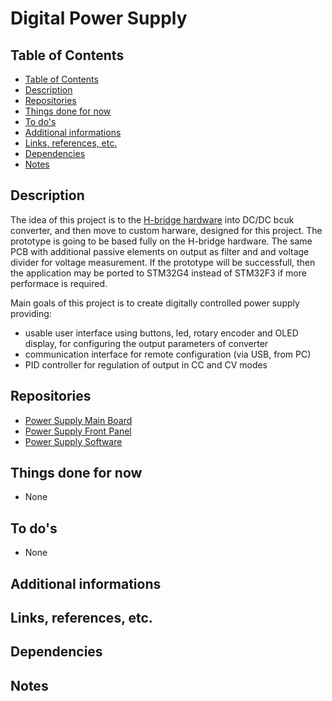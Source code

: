 # Digital Power Supply<!-- omit in toc -->

## Table of Contents

- [Table of Contents](#table-of-contents)
- [Description](#description)
- [Repositories](#repositories)
- [Things done for now](#things-done-for-now)
- [To do's](#to-dos)
- [Additional informations](#additional-informations)
- [Links, references, etc.](#links-references-etc)
- [Dependencies](#dependencies)
- [Notes](#notes)

## Description

The idea of this project is to the [H-bridge hardware](../H-Bridge/README.md)
into DC/DC bcuk converter, and then move to custom harware, designed for this
project. The prototype is going to be based fully on the H-bridge hardware.
The same PCB with additional passive elements on output as filter and and voltage
divider for voltage measurement. If the prototype will be successfull, then the
application may be ported to STM32G4 instead of STM32F3 if more performace is
required.

Main goals of this project is to create digitally controlled power supply
providing:
* usable user interface using buttons, led, rotary encoder and OLED display, for
configuring the output parameters of converter
* communication interface for remote configuration (via USB, from PC)
* PID controller for regulation of output in CC and CV modes

## Repositories
* [Power Supply Main Board](https://github.com/magiczny-kacper/DigitalPowerSupply_HW_MB)
* [Power Supply Front Panel](https://github.com/magiczny-kacper/DigitalPowerSupply_HW_FP)
* [Power Supply Software](https://github.com/magiczny-kacper/DigitalPowerSupply_SW_App)

## Things done for now

* None

## To do's

* None

## Additional informations

## Links, references, etc.

## Dependencies

## Notes